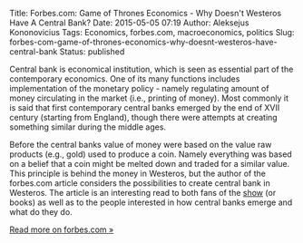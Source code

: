 Title: Forbes.com: Game of Thrones Economics - Why Doesn't Westeros Have A Central Bank?
Date: 2015-05-05 07:19
Author: Aleksejus Kononovicius
Tags: Economics, forbes.com, macroeconomics, politics
Slug: forbes-com-game-of-thrones-economics-why-doesnt-westeros-have-central-bank
Status: published

Central
bank is economical institution, which is seen as essential part of the
contemporary economics. One of its many functions includes
implementation of the monetary policy - namely regulating amount of
money circulating in the market (i.e., printing of money). Most commonly
it is said that first contemporary central banks emerged by the end of
XVII century (starting from England), though there were attempts at
creating something similar during the middle ages.

Before the central banks value of money were based on the value raw
products (e.g., gold) used to produce a coin. Namely everything was
based on a belief that a coin might be melted down and traded for a
similar value. This principle is behind the money in Westeros, but the
author of the forbes.com article considers the possibilities to create
central bank in Westeros. The article is an interesting read to both
fans of the [show](https://www.hbo.com/game-of-thrones) (or books) as
well as to the people interested in how central banks emerge and what do
they do.

[Read more on forbes.com
»](https://www.forbes.com/sites/modeledbehavior/2015/04/18/game-of-thrones-economics-why-doesnt-westeros-have-a-central-bank/)
